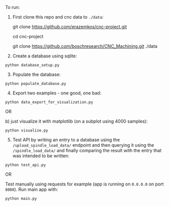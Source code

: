 To run:

1. First clone this repo and cnc data to `./data`:


    git clone https://github.com/erazemkos/cnc-project.git

    cd cnc-project

    git clone https://github.com/boschresearch/CNC_Machining.git ./data


2. Create a database using sqlite:

`python database_setup.py`

3. Populate the database:

`python populate_database.py`

4. Export two examples - one good, one bad:

`python data_export_for_visualization.py`

OR

b) just visualize it with matplotlib (on a subplot using 4000 samples):

`python visualize.py`

5. Test API by writing an entry to a database using the `/upload_spindle_load_data/` endpoint and then querying it
using the `/spindle_load_data/` and finally comparing the result with the entry that was intended to be written:

`python test_api.py`

OR

Test manually using requests for example (app is running on `0.0.0.0` on port `8000`). Run main app with:

`python main.py`

